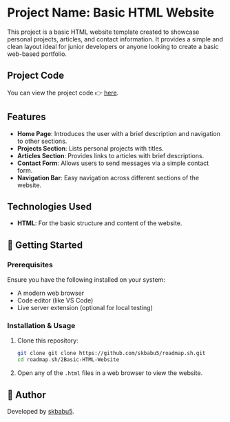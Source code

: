 # Project Name: Basic HTML Website

This project is a basic HTML website template created to showcase personal projects, articles, and contact information. It provides a simple and clean layout ideal for junior developers or anyone looking to create a basic web-based portfolio.

## Project Code

You can view the project code 👉 [here](https://github.com/skbabu5/roadmap.sh/tree/main/2Basic-HTML-Website).

## Features

* **Home Page**: Introduces the user with a brief description and navigation to other sections.
* **Projects Section**: Lists personal projects with titles.
* **Articles Section**: Provides links to articles with brief descriptions.
* **Contact Form**: Allows users to send messages via a simple contact form.
* **Navigation Bar**: Easy navigation across different sections of the website.

## Technologies Used

- **HTML**: For the basic structure and content of the website.

## 🚀 Getting Started

### Prerequisites

Ensure you have the following installed on your system:

- A modern web browser
- Code editor (like VS Code)
- Live server extension (optional for local testing)

### Installation & Usage

1. Clone this repository:
   ```bash
   git clone git clone https://github.com/skbabu5/roadmap.sh.git
   cd roadmap.sh/2Basic-HTML-Website   
   ```
2. Open any of the `.html` files in a web browser to view the website.

## 👤 Author

Developed by [skbabu5](https://github.com/skbabu5).